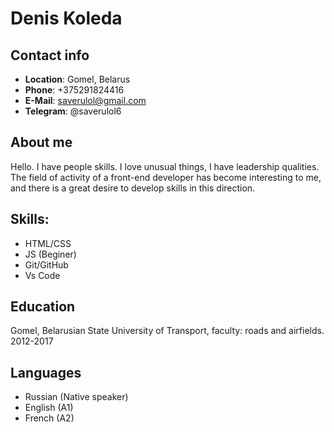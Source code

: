 # Denis Koleda
## Contact info
* **Location**: Gomel, Belarus
* **Phone**: +375291824416
* **E-Mail**: saverulol@gmail.com
* **Telegram**: @saverulol6
## About me
Hello. I have people skills. I love unusual things, I have leadership qualities. The field of activity of a front-end developer has become interesting to me, and there is a great desire to develop skills in this direction.
## Skills:
* HTML/CSS
* JS (Beginer)
* Git/GitHub
* Vs Code
## Education
Gomel, Belarusian State University of Transport, faculty: roads and airfields.
2012-2017
## Languages
* Russian (Native speaker)
* English (A1)
* French (A2)